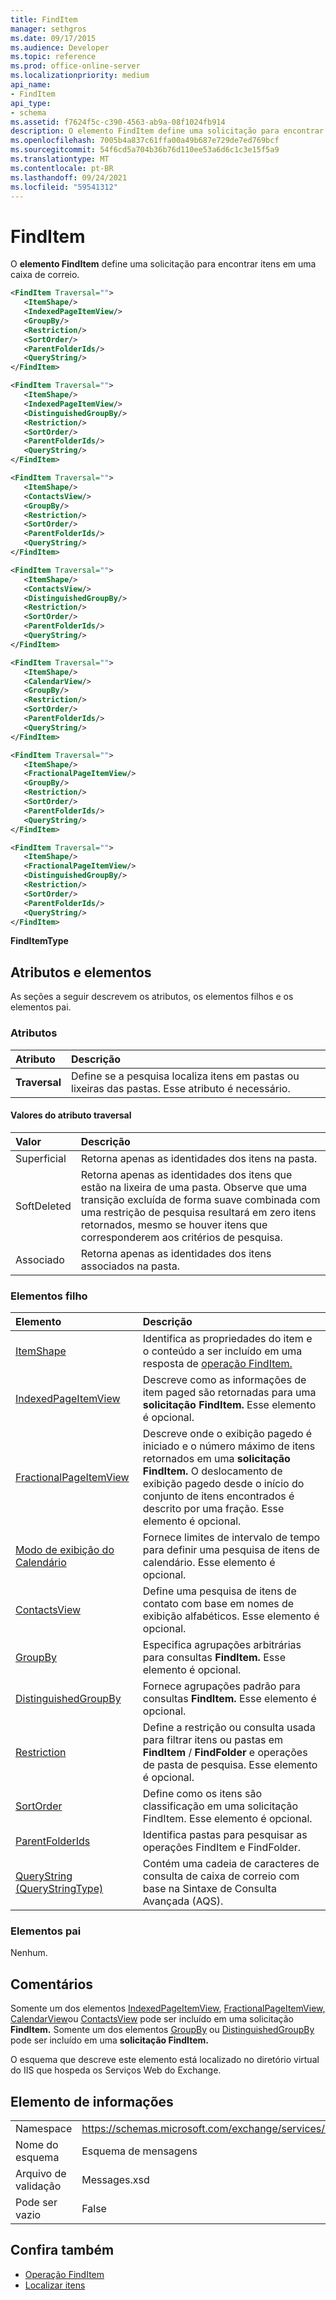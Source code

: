 ```yaml
---
title: FindItem
manager: sethgros
ms.date: 09/17/2015
ms.audience: Developer
ms.topic: reference
ms.prod: office-online-server
ms.localizationpriority: medium
api_name:
- FindItem
api_type:
- schema
ms.assetid: f7624f5c-c390-4563-ab9a-08f1024fb914
description: O elemento FindItem define uma solicitação para encontrar itens em uma caixa de correio.
ms.openlocfilehash: 7005b4a837c61ffa00a49b687e729de7ed769bcf
ms.sourcegitcommit: 54f6cd5a704b36b76d110ee53a6d6c1c3e15f5a9
ms.translationtype: MT
ms.contentlocale: pt-BR
ms.lasthandoff: 09/24/2021
ms.locfileid: "59541312"
---
```

# <a name="finditem"></a>FindItem

O **elemento FindItem** define uma solicitação para encontrar itens em uma caixa de correio. 
  
```xml
<FindItem Traversal="">
   <ItemShape/>
   <IndexedPageItemView/>
   <GroupBy/>
   <Restriction/>
   <SortOrder/>
   <ParentFolderIds/>
   <QueryString/>
</FindItem>
```

```xml
<FindItem Traversal="">
   <ItemShape/>
   <IndexedPageItemView/>
   <DistinguishedGroupBy/>
   <Restriction/>
   <SortOrder/>
   <ParentFolderIds/>
   <QueryString/>
</FindItem>
```

```xml
<FindItem Traversal="">
   <ItemShape/>
   <ContactsView/>
   <GroupBy/>
   <Restriction/>
   <SortOrder/>
   <ParentFolderIds/>
   <QueryString/>
</FindItem>
```

```xml
<FindItem Traversal="">
   <ItemShape/>
   <ContactsView/> 
   <DistinguishedGroupBy/>
   <Restriction/>
   <SortOrder/>
   <ParentFolderIds/>
   <QueryString/>
</FindItem>
```

```xml
<FindItem Traversal="">
   <ItemShape/>
   <CalendarView/>
   <GroupBy/>
   <Restriction/>
   <SortOrder/>
   <ParentFolderIds/>
   <QueryString/>
</FindItem>
```

```xml
<FindItem Traversal="">
   <ItemShape/>
   <FractionalPageItemView/>
   <GroupBy/>
   <Restriction/>
   <SortOrder/>
   <ParentFolderIds/>
   <QueryString/>
</FindItem>
```

```xml
<FindItem Traversal="">
   <ItemShape/>
   <FractionalPageItemView/>
   <DistinguishedGroupBy/>
   <Restriction/>
   <SortOrder/>
   <ParentFolderIds/>
   <QueryString/>
</FindItem>
```


**FindItemType**

## <a name="attributes-and-elements"></a>Atributos e elementos

As seções a seguir descrevem os atributos, os elementos filhos e os elementos pai.
  
### <a name="attributes"></a>Atributos

|**Atributo**|**Descrição**|
|:-----|:-----|
|**Traversal** <br/> |Define se a pesquisa localiza itens em pastas ou lixeiras das pastas. Esse atributo é necessário.  <br/> |
   
#### <a name="traversal-attribute-values"></a>Valores do atributo traversal

|**Valor**|**Descrição**|
|:-----|:-----|
|Superficial  <br/> |Retorna apenas as identidades dos itens na pasta.  <br/> |
|SoftDeleted  <br/> |Retorna apenas as identidades dos itens que estão na lixeira de uma pasta. Observe que uma transição excluída de forma suave combinada com uma restrição de pesquisa resultará em zero itens retornados, mesmo se houver itens que corresponderem aos critérios de pesquisa.  <br/> |
|Associado  <br/> |Retorna apenas as identidades dos itens associados na pasta.  <br/> |
   
### <a name="child-elements"></a>Elementos filho

|**Elemento**|**Descrição**|
|:-----|:-----|
|[ItemShape](itemshape.md) <br/> |Identifica as propriedades do item e o conteúdo a ser incluído em uma resposta de [operação FindItem.](finditem-operation.md)  <br/> |
|[IndexedPageItemView](indexedpageitemview.md) <br/> |Descreve como as informações de item paged são retornadas para uma **solicitação FindItem.** Esse elemento é opcional.  <br/> |
|[FractionalPageItemView](fractionalpageitemview.md) <br/> |Descreve onde o exibição pagedo é iniciado e o número máximo de itens retornados em uma **solicitação FindItem.** O deslocamento de exibição pagedo desde o início do conjunto de itens encontrados é descrito por uma fração. Esse elemento é opcional.  <br/> |
|[Modo de exibição do Calendário](calendarview.md) <br/> |Fornece limites de intervalo de tempo para definir uma pesquisa de itens de calendário. Esse elemento é opcional.  <br/> |
|[ContactsView](contactsview.md) <br/> |Define uma pesquisa de itens de contato com base em nomes de exibição alfabéticos. Esse elemento é opcional.  <br/> |
|[GroupBy](groupby.md) <br/> |Especifica agrupações arbitrárias para consultas **FindItem.** Esse elemento é opcional.  <br/> |
|[DistinguishedGroupBy](distinguishedgroupby.md) <br/> |Fornece agrupações padrão para consultas **FindItem.** Esse elemento é opcional.  <br/> |
|[Restriction](restriction.md) <br/> |Define a restrição ou consulta usada para filtrar itens ou pastas em **FindItem** /  **FindFolder** e operações de pasta de pesquisa. Esse elemento é opcional.  <br/> |
|[SortOrder](sortorder.md) <br/> |Define como os itens são classificação em uma solicitação FindItem. Esse elemento é opcional.  <br/> |
|[ParentFolderIds](parentfolderids.md) <br/> |Identifica pastas para pesquisar as operações FindItem e FindFolder.  <br/> |
|[QueryString (QueryStringType)](querystring-querystringtype.md) <br/> |Contém uma cadeia de caracteres de consulta de caixa de correio com base na Sintaxe de Consulta Avançada (AQS).  <br/> |
   
### <a name="parent-elements"></a>Elementos pai

Nenhum.
  
## <a name="remarks"></a>Comentários

Somente um dos elementos [IndexedPageItemView](indexedpageitemview.md), [FractionalPageItemView,](fractionalpageitemview.md) [CalendarView](calendarview.md)ou [ContactsView](contactsview.md) pode ser incluído em uma solicitação **FindItem.** Somente um dos elementos [GroupBy](groupby.md) ou [DistinguishedGroupBy](distinguishedgroupby.md) pode ser incluído em uma **solicitação FindItem.** 
  
O esquema que descreve este elemento está localizado no diretório virtual do IIS que hospeda os Serviços Web do Exchange.
  
## <a name="element-information"></a>Elemento de informações

|||
|:-----|:-----|
|Namespace  <br/> |https://schemas.microsoft.com/exchange/services/2006/messages  <br/> |
|Nome do esquema  <br/> |Esquema de mensagens  <br/> |
|Arquivo de validação  <br/> |Messages.xsd  <br/> |
|Pode ser vazio  <br/> |False  <br/> |
   
## <a name="see-also"></a>Confira também

- [Operação FindItem](finditem-operation.md)
- [Localizar itens](https://msdn.microsoft.com/library/63af1f9c-464b-4fca-9ae3-3d60f24ca93c%28Office.15%29.aspx)

